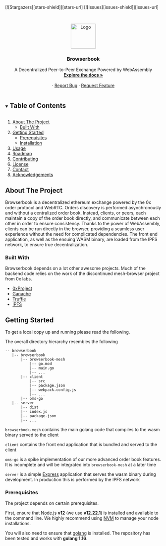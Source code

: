 <!-- PROJECT SHIELDS -->
<!--
*** I'm using markdown "reference style" links for readability.
*** Reference links are enclosed in brackets [ ] instead of parentheses ( ).
*** See the bottom of this document for the declaration of the reference variables
*** for contributors-url, forks-url, etc. This is an optional, concise syntax you may use.
*** https://www.markdownguide.org/basic-syntax/#reference-style-links
-->

[![Stargazers][stars-shield]][stars-url]
[![Issues][issues-shield]][issues-url]

<!-- PROJECT LOGO -->
<br />
<p align="center">

  <a href="https://github.com/map-bgp/browserbook">
    <img src="logo.png" alt="Logo" width="80" height="80">
  </a>

<h3 align="center">Browserbook</h3>

<p align="center">
    A Decentralized Peer-to-Peer Exchange Powered by WebAssembly
    <br />
    <a href="https://github.com/map-bgp/browserbook"><strong>Explore the docs »</strong></a>
    <br />
    <br />
    ·
    <a href="https://github.com/map-bgp/browserbook/issues">Report Bug</a>
    ·
    <a href="https://github.com/map-bgp/browserbook/issues">Request Feature</a>
</p>

</p>


<!-- TABLE OF CONTENTS -->
<details open="open">
  <summary><h2 style="display: inline-block">Table of Contents</h2></summary>
  <ol>
    <li>
      <a href="#about-the-project">About The Project</a>
      <ul>
        <li><a href="#built-with">Built With</a></li>
      </ul>
    </li>
    <li>
      <a href="#getting-started">Getting Started</a>
      <ul>
        <li><a href="#prerequisites">Prerequisites</a></li>
        <li><a href="#installation">Installation</a></li>
      </ul>
    </li>
    <li><a href="#usage">Usage</a></li>
    <li><a href="#roadmap">Roadmap</a></li>
    <li><a href="#contributing">Contributing</a></li>
    <li><a href="#license">License</a></li>
    <li><a href="#contact">Contact</a></li>
    <li><a href="#acknowledgements">Acknowledgements</a></li>
  </ol>
</details>


## About The Project

Browserbook is a decentralized ethereum exchange powered by the 0x order protocol and WebRTC. Orders discovery is
performed asynchronously and without a centralized order book. Instead, clients, or peers, each maintain a copy of the 
order book directly, and communicate between each other in order to ensure consistency. 
Thanks to the power of WebAssembly, clients can be run directly in the browser, providing a seamless user experience 
without the need for complicated dependencies. The front end application, as well as the ensuing WASM binary, 
are loaded from the IPFS network, to ensure true decentralization.

### Built With

Browserbook depends on a lot other awesome projects. Much of the backend code relies on the work of the discontinued 
mesh-browser project from 0x labs. 

* [0xProject](https://github.com/0xProject)
* [Ganache](https://github.com/trufflesuite/ganache)
* [Truffle](https://github.com/trufflesuite/truffle)
* [IPFS](https://github.com/ipfs)

## Getting Started

To get a local copy up and running please read the following.

The overall directory hierarchy resembles the following

```
-- browserbook
   |-- browserbook
       |-- browserbook-mesh
           |-- go.mod
           |-- main.go
           |-- ...
       |-- client
           |-- src
           |-- package.json
           |-- webpack.config.js
           |-- ...
       |-- oms-go
   |-- server
       |-- dist
       |-- index.js
       |-- package.json
       |-- ...
```

`browserbook-mesh` contains the main golang code that compiles to the wasm binary served to the client

`client` contains the front end application that is bundled and served to the client

`oms-go` is a spike implementation of our more advanced order book features. It is incomplete and will be integrated into `browserbook-mesh` at a later time

`server` is a simple [Express](https://github.com/expressjs/express) application that serves the wasm binary during development. In production this is performed by the IPFS network

### Prerequisites

The project depends on certain prerequisites. 

First, ensure that [Node.js](https://github.com/nodejs/node) __v12__ (we use __v12.22.1__) is installed and available to the command line.
We highly recommend using [NVM](https://github.com/nvm-sh/nvm) to manage your node installations.

You will also need to ensure that [golang](https://github.com/golang/go) is installed. The repository has been tested and works with __golang 1.16__.

[comment]: <> (### Installation)

[comment]: <> (1. Clone the repo)

[comment]: <> (   ```sh)

[comment]: <> (   git clone https://github.com/map-bgp/browserbook.git)

[comment]: <> (   ```)

[comment]: <> (2. Run build script)

[comment]: <> (   ```sh)

[comment]: <> (   ./gradlew build)

[comment]: <> (   ```)

[comment]: <> (Please note the appropriate platform prefix based upon your OS:)

[comment]: <> (MAC OS X: `./gradlew`)

[comment]: <> (Linux: `./gradlew`)

[comment]: <> (Windows: `./gradlew.bat`)

[comment]: <> (<!-- USAGE EXAMPLES -->)

[comment]: <> (## Usage)

[comment]: <> (Start the server with)

[comment]: <> (```sh)

[comment]: <> (./gradlew bootRun)

[comment]: <> (```)

[comment]: <> (Gradle is also compatible with all mainstream IDE's, with run support baked in natively or via extensions.)

[comment]: <> (The team recommends [IntelliJ]&#40;https://www.jetbrains.com/idea/download/#section=mac&#41;.)

[comment]: <> (Make sure to set the following environment variables or the build will fail:)

[comment]: <> (* `AWS_ACCESS_KEY`)

[comment]: <> (* `AWS_SECRET_KEY`)

[comment]: <> (* `DB_URL` of the form `jdbc:postgresql://{hostname}:{port}/{db_name}`. You need to have a database instance running locally or use the provided test database we provide you)

[comment]: <> (* `DB_USERNAME`)

[comment]: <> (* `DB_PASSWORD`)

[comment]: <> (* `DUMMY_UPLOAD` set to `true` to preserve image upload bandwith during troubleshooting and local development)

[comment]: <> (* `CLOUDINARY_CLOUD_NAME`)

[comment]: <> (* `CLOUDINARY_ACCESS_KEY`)

[comment]: <> (* `CLOUDINARY_SECRET_KEY`)

[comment]: <> (* `CLOUDINARY_ACTIVE`)

[comment]: <> (* `DB_INIT_BEHAVIOR` set to `create-drop` for local development or `none` for persistent storage. Do not use any other option besides `none` if you connect to the test database)

[comment]: <> (You now have a local server process running. To verify your endpoints, see the official Postman.)

[comment]: <> (### Component Heirarchy)

[comment]: <> (The system is comprised of entities and their relationships. HTTP requests flow over the respective controllers which delegate their logical implementations to the service layer. The service layers then interact with the appropriate entities and return an appropriate model back to the controller, where an HTTP response is generated.)

[comment]: <> (Users familiar with Spring should feel comfortable with our repository structure as it follows common idioms.)

[comment]: <> (The application class itself can be reached [here]&#40;https://github.com/sopra-fs21-group-20/closet-server/blob/main/src/main/java/ch/uzh/ifi/hase/soprafs21/Application.java&#41;.)

[comment]: <> (## Testing)

[comment]: <> (```sh)

[comment]: <> (./gradlew test)

[comment]: <> (```)

[comment]: <> (Note to see the test report you need to navigate to `./build/reports/tests/test/index.html`)

[comment]: <> (You should see something like this:)

[comment]: <> (<a href="https://github.com/map-bgp/browserbook">)

[comment]: <> (    <img src="testreport.png" alt="Test Report">)

[comment]: <> (</a>)

[comment]: <> (<!-- _For more examples, please refer to the [Documentation]&#40;https://example.com&#41;_ -->)

[comment]: <> (<!-- ROADMAP -->)

[comment]: <> (## Roadmap)

[comment]: <> (The current highest priority contributions are:)

[comment]: <> (* Further testing and refinement of the core engine)

[comment]: <> (* Integration of a proprietary background removal extension)

[comment]: <> (* Extension of the community features)

[comment]: <> (Please see the [open issues]&#40;https://github.com/map-bgp/browserbook/issues&#41; for a further list of proposed features &#40;and known issues&#41;.)

[comment]: <> (<!-- CONTRIBUTING -->)

[comment]: <> (## Contributing)

[comment]: <> (1. Fork the Project)

[comment]: <> (2. Create your Feature Branch &#40;`git checkout -b feature/AmazingFeature`&#41;)

[comment]: <> (3. Commit your Changes &#40;`git commit -m 'Add some AmazingFeature'`&#41;)

[comment]: <> (4. Push to the Branch &#40;`git push origin feature/AmazingFeature`&#41;)

[comment]: <> (5. Open a Pull Request)

[comment]: <> (<!-- LICENSE -->)

[comment]: <> (## License)

[comment]: <> (Distributed under the Creative Commons Attribution-NonCommercial-NoDerivatives 4.0 International Public License. See `LICENSE` for more information.)

[comment]: <> (<!-- CONTACT -->)

[comment]: <> (## Contact)

[comment]: <> (This implementation is the work of the entire MyOutfit team, specifically the backend team Corey Bothwell, Silvan Kübler, and Nicolas Peyer.)

[comment]: <> (They can be reached via their respective GitHub accounts.)

[comment]: <> (Project Link: [https://github.com/map-bgp/browserbook]&#40;https://github.com/map-bgp/browserbook&#41;)

[comment]: <> (<!-- ACKNOWLEDGEMENTS -->)

[comment]: <> (## Acknowledgements)

[comment]: <> (* [University of Zurich Institut for Informatik S.E.A.L.]&#40;https://www.ifi.uzh.ch/en/seal.html&#41;)

[comment]: <> (<!-- MARKDOWN LINKS & IMAGES -->)

[comment]: <> (<!-- https://www.markdownguide.org/basic-syntax/#reference-style-links -->)

[comment]: <> ([stars-shield]: https://img.shields.io/github/stars/map-bgp/browserbook.svg?style=plastic)

[comment]: <> ([stars-url]: https://github.com/map-bgp/browserbook/stargazers)

[comment]: <> ([issues-shield]: https://img.shields.io/github/issues//map-bgp/browserbook.svg?style=plastic)

[comment]: <> ([issues-url]: https://github.com/map-bgp/browserbook/issues)

[comment]: <> ([license-shield]: https://img.shields.io/github/license/map-bgp/browserbook.svg?style=plastic)

[comment]: <> ([license-url]: https://github.com/map-bgp/browserbook/blob/master/LICENSE.txt)